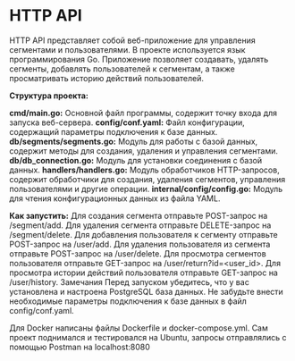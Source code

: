 <h1>HTTP API</h1>
 HTTP API представляет собой веб-приложение для управления сегментами и пользователями. В проекте используется язык программирования Go. Приложение позволяет создавать, удалять сегменты, добавлять пользователей к сегментам, а также просматривать историю действий пользователей.

**Структура проекта:**


**cmd/main.go:**
Основной файл программы, содержит точку входа для запуска веб-сервера.
**config/conf.yaml:** 
Файл конфигурации, содержащий параметры подключения к базе данных.
**db/segments/segments.go:**
Модуль для работы с базой данных, содержит методы для создания, удаления и управления сегментами.
**db/db_connection.go:** 
Модуль для установки соединения с базой данных.
**handlers/handlers.go:** 
Модуль обработчиков HTTP-запросов, содержит обработчики для создания, удаления сегментов, управления пользователями и другие операции.
**internal/config/config.go:** 
Модуль для чтения конфигурационных данных из файла YAML.

 

 
**Как запустить:**
Для создания сегмента отправьте POST-запрос на /segment/add.
Для удаления сегмента отправьте DELETE-запрос на /segment/delete.
Для добавления пользователя к сегменту отправьте POST-запрос на /user/add.
Для удаления пользователя из сегмента отправьте POST-запрос на /user/delete.
Для просмотра сегментов пользователя отправьте GET-запрос на /user/return?id=<user_id>.
Для просмотра истории действий пользователя отправьте GET-запрос на /user/history.
Замечания
Перед запуском убедитесь, что у вас установлена и настроена PostgreSQL база данных.
Не забудьте внести необходимые параметры подключения к базе данных в файл config/conf.yaml.

Для Docker написаны файлы Dockerfile и docker-compose.yml. Сам проект поднимался и тестировался на Ubuntu, запросы отправлялись с помощью Postman на localhost:8080
